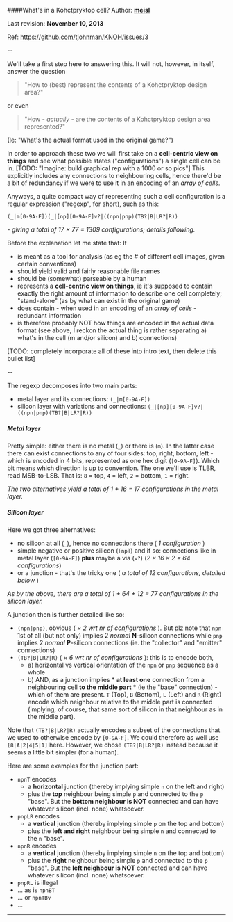 ####What's in a Kohctpryktop cell?
Author: **[meisl](https://github.com/meisl)**

Last revision: **November 10, 2013**

Ref: https://github.com/tjohnman/KNOH/issues/3

--

We'll take a first step here to answering this. It will not, however, in itself, answer the question
>"How to (best) represent the contents of a Kohctpryktop design area?"

or even
>"How - *actually* - are the contents of a Kohctpryktop design area represented?"

(Ie: "What's the actual format used in the original game?")

In order to approach these two we will first take on a **cell-centric view on things** and see what possible states
("configurations") a single cell can be in. [TODO: "Imagine: build graphical rep with a 1000 or so pics"]
This explicitly includes any connections to neighbouring cells, hence there'd be a bit of redundancy if we 
were to use it in an encoding of an *array of cells*.

Anyways, a quite compact way of representing such a cell configuration is a regular expression ("regexp", for short), 
such as this:
```
(_|m[0-9A-F])(_|[np][0-9A-F]v?|((npn|pnp)(TB?|B|LR?|R))
```
*- giving a total of 17 &times; 77 = 1309 configurations; details following.*

Before the explanation let me state that: It
* is meant as a tool for analysis (as eg the # of different cell images, given certain conventions)
* should yield valid and fairly reasonable file names
* should be (somewhat) parseable by a human
* represents a **cell-centric view on things**, ie it's supposed to contain exactly the right amount of information to describe one cell completely; "stand-alone" (as by what can exist in the original game)
* does contain - when used in an encoding of an *array of cells* - redundant information
* is therefore probably NOT how things are encoded in the actual data format (see above, I reckon the actual thing is rather separating a) what's in the cell (m and/or silicon) and b) connections)

[TODO: completely incorporate all of these into intro text, then delete this bullet list]

--

The regexp decomposes into two main parts:
* metal layer and its connections: ``(_|m[0-9A-F])``
* silicon layer with variations and connections: ``(_|[np][0-9A-F]v?|((npn|pnp)(TB?|B|LR?|R))``

##### Metal layer
Pretty simple: either there is no metal (``_``) or there is (``m``). In the latter case there can exist connections
to any of four sides: top, right, bottom, left - which is encoded in 4 bits, represented as one hex digit (``[0-9A-F]``).
Which bit means which direction is up to convention. 
The one we'll use is TLBR, read MSB-to-LSB. That is: ``8`` = top, ``4`` = left, ``2`` = bottom, ``1`` = right.

*The two alternatives yield a total of 1 + 16 = 17 configurations in the metal layer.*

##### Silicon layer
Here we got three alternatives:
* no silicon at all (``_``), hence no connections there ( *1 configuration* )
* simple negative or positive silicon (``[np]``) and if so: connections like in metal layer (``[0-9A-F]``) **plus** maybe a via (``v?``) (*2 &times; 16 &times; 2 = 64 configurations*)
* or a junction - that's the tricky one ( *a total of 12 configurations, detailed below* )

*As by the above, there are a total of 1 + 64 + 12 = 77 configurations in the silicon layer.*

A junction then is further detailed like so:
* ``(npn|pnp)``, obvious ( *&times; 2 wrt nr of configurations* ). But plz note that ``npn`` 1st of all (but not only) implies 2 *normal* **N**-silicon connections while ``pnp`` implies 2 *normal* **P**-silicon connections (ie. the "collector" and "emitter" connections)
* ``(TB?|B|LR?|R)`` ( *&times; 6 wrt nr of configurations* ): this is to encode both, 
  * a) horizontal vs vertical orientation of the ``npn`` or ``pnp`` sequence as a whole
  * b) AND, as a junction implies * **at least one** connection from a neighbouring cell **to the middle part** * (ie the "base" connection) - which of them are present. ``T`` (Top), ``B`` (Bottom), ``L`` (Left) and ``R`` (Right) encode which neighbour relative to the middle part is connected (implying, of course, that same sort of silicon in that neighbour as in the middle part).

Note that ``(TB?|B|LR?|R)`` actually encodes a subset of the connections that we used to otherwise encode by ``[0-9A-F]``.
We could therefore as well use ``[8|A|2|4|5|1]`` here.
However, we chose ``(TB?|B|LR?|R)`` instead because it seems a little bit simpler (for a human).

Here are some examples for the junction part:
* ``npnT`` encodes 
  * a **horizontal** junction (thereby implying simple ``n`` on the left and right)
  * plus the **top** neighbour being simple ``p`` and connected to the ``p`` "base".
       But the **bottom neighbour is NOT** connected and can have whatever silicon (incl. none) whatsoever.
* ``pnpLR`` encodes
  * a **vertical** junction (thereby implying simple ``p`` on the top and bottom)
  * plus the **left and right** neighbour being simple ``n`` and connected to the ``n`` "base".
* ``npnR`` encodes 
  * a **vertical** junction (thereby implying simple ``n`` on the top and bottom)
  * plus the **right** neighbour being simple ``p`` and connected to the ``p`` "base".
       But the **left neighbour is NOT** connected and can have whatever silicon (incl. none) whatsoever.
* ``pnpRL`` is illegal
* ... as is ``npnBT``
* ... or ``npnTBv``
* ...

---
